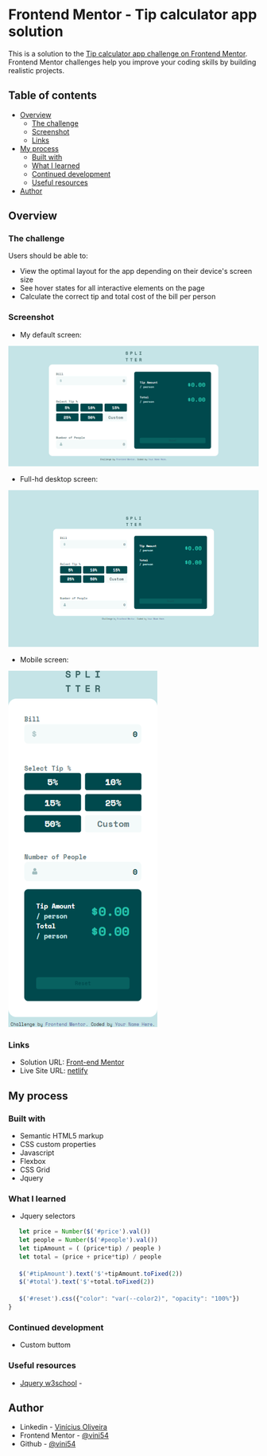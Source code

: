 # Frontend Mentor - Tip calculator app solution

This is a solution to the [Tip calculator app challenge on Frontend Mentor](https://www.frontendmentor.io/challenges/tip-calculator-app-ugJNGbJUX). Frontend Mentor challenges help you improve your coding skills by building realistic projects.

## Table of contents

- [Overview](#overview)
  - [The challenge](#the-challenge)
  - [Screenshot](#screenshot)
  - [Links](#links)
- [My process](#my-process)
  - [Built with](#built-with)
  - [What I learned](#what-i-learned)
  - [Continued development](#continued-development)
  - [Useful resources](#useful-resources)
- [Author](#author)

## Overview

### The challenge

Users should be able to:

- View the optimal layout for the app depending on their device's screen size
- See hover states for all interactive elements on the page
- Calculate the correct tip and total cost of the bill per person

### Screenshot

- My default screen:

![](https://raw.githubusercontent.com/vini54/tip-calculator-app/main/sources/screenshot_m.png)

- Full-hd desktop screen:

![](https://raw.githubusercontent.com/vini54/tip-calculator-app/main/sources/screenshot_g.png)

- Mobile screen:

![](https://raw.githubusercontent.com/vini54/tip-calculator-app/main/sources/screenshot_p.png)

### Links

- Solution URL: [Front-end Mentor](https://www.frontendmentor.io/solutions/tipcalculator-criado-com-js-e-jquery-_Gxl7Qhb9)
- Live Site URL: [netlify](https://reverent-stonebraker-281086.netlify.app/)

## My process

### Built with

- Semantic HTML5 markup
- CSS custom properties
- Javascript
- Flexbox
- CSS Grid
- Jquery

### What I learned


- Jquery selectors
```js
   let price = Number($('#price').val())
   let people = Number($('#people').val())
   let tipAmount = ( (price*tip) / people )
   let total = (price + price*tip) / people

   $('#tipAmount').text('$'+tipAmount.toFixed(2))
   $('#total').text('$'+total.toFixed(2))

   $('#reset').css({"color": "var(--color2)", "opacity": "100%"})
}
```

### Continued development

- Custom buttom

### Useful resources

- [Jquery w3school](https://www.w3schools.com/jquery/default.asp) - 

## Author

- Linkedin - [Vinícius Oliveira](https://www.linkedin.com/in/vin%C3%ADcius-oliveira-b3480a218/)
- Frontend Mentor - [@vini54](https://www.frontendmentor.io/profile/https://github.com/vini54)
- Github - [@vini54](https://github.com/vini54)
